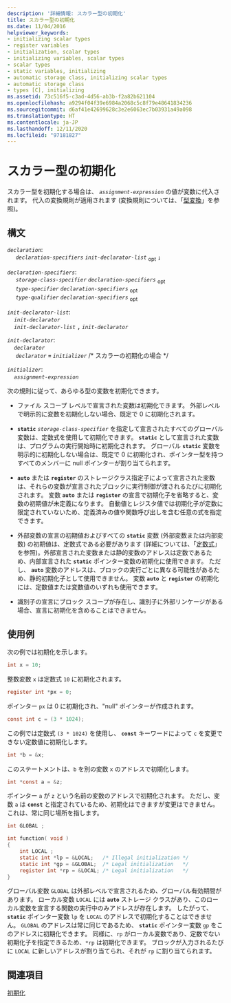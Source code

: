 ```yaml
---
description: '詳細情報: スカラー型の初期化'
title: スカラー型の初期化
ms.date: 11/04/2016
helpviewer_keywords:
- initializing scalar types
- register variables
- initialization, scalar types
- initializing variables, scalar types
- scalar types
- static variables, initializing
- automatic storage class, initializing scalar types
- automatic storage class
- types [C], initializing
ms.assetid: 73c516f5-c3ad-4d56-ab3b-f2a82b621104
ms.openlocfilehash: a9294f04f39e6984a2068c5c8f79e48641834236
ms.sourcegitcommit: d6af41e42699628c3e2e6063ec7b03931a49a098
ms.translationtype: HT
ms.contentlocale: ja-JP
ms.lasthandoff: 12/11/2020
ms.locfileid: "97181827"
---
```

# <a name="initializing-scalar-types"></a>スカラー型の初期化

スカラー型を初期化する場合は、 *`assignment-expression`* の値が変数に代入されます。 代入の変換規則が適用されます (変換規則については、「[型変換](../c-language/type-conversions-c.md)」を参照)。

## <a name="syntax"></a>構文

*`declaration`*:<br/>
&nbsp;&nbsp;&nbsp;&nbsp; *`declaration-specifiers`* *`init-declarator-list`* <sub>opt</sub> **`;`**

*`declaration-specifiers`*:<br/>
&nbsp;&nbsp;&nbsp;&nbsp; *`storage-class-specifier`* *`declaration-specifiers`* <sub>opt</sub> <br/>
&nbsp;&nbsp;&nbsp;&nbsp; *`type-specifier`* *`declaration-specifiers`* <sub>opt</sub> <br/>
&nbsp;&nbsp;&nbsp;&nbsp; *`type-qualifier`* *`declaration-specifiers`* <sub>opt</sub>

*`init-declarator-list`*:<br/>
&nbsp;&nbsp;&nbsp;&nbsp;*`init-declarator`*<br/>
&nbsp;&nbsp;&nbsp;&nbsp;*`init-declarator-list`* **`,`** *`init-declarator`*

*`init-declarator`*:<br/>
&nbsp;&nbsp;&nbsp;&nbsp;*`declarator`*<br/>
&nbsp;&nbsp;&nbsp;&nbsp; *`declarator`* **`=`** *`initializer`*  /\* スカラーの初期化の場合 \*/

*`initializer`*:<br/>
&nbsp;&nbsp;&nbsp;&nbsp;*`assignment-expression`*

次の規則に従って、あらゆる型の変数を初期化できます。

- ファイル スコープ レベルで宣言された変数は初期化できます。 外部レベルで明示的に変数を初期化しない場合、既定で 0 に初期化されます。

- **`static`** *`storage-class-specifier`* を指定して宣言されたすべてのグローバル変数は、定数式を使用して初期化できます。 **`static`** として宣言された変数は、プログラムの実行開始時に初期化されます。 グローバル **`static`** 変数を明示的に初期化しない場合は、既定で 0 に初期化され、ポインター型を持つすべてのメンバーに null ポインターが割り当てられます。

- **`auto`** または **`register`** のストレージクラス指定子によって宣言された変数は、それらの変数が宣言されたブロックに実行制御が渡されるたびに初期化されます。 変数 **`auto`** または **`register`** の宣言で初期化子を省略すると、変数の初期値が未定義になります。 自動値とレジスタ値では初期化子が定数に限定されていないため、定義済みの値や関数呼び出しを含む任意の式を指定できます。

- 外部変数の宣言の初期値およびすべての **`static`** 変数 (外部変数または内部変数) の初期値は、定数式である必要があります (詳細については、「[定数式](../c-language/c-constant-expressions.md)」を参照)。外部宣言された変数または静的変数のアドレスは定数であるため、内部宣言された **`static`** ポインター変数の初期化に使用できます。 ただし、 **`auto`** 変数のアドレスは、ブロックの実行ごとに異なる可能性があるため、静的初期化子として使用できません。 変数 **`auto`** と **`register`** の初期化には、定数値または変数値のいずれも使用できます。

- 識別子の宣言にブロック スコープが存在し、識別子に外部リンケージがある場合、宣言に初期化を含めることはできません。

## <a name="examples"></a>使用例

次の例では初期化を示します。

```C
int x = 10;
```

整数変数 `x` は定数式 `10` に初期化されます。

```C
register int *px = 0;
```

ポインター `px` は 0 に初期化され、"null" ポインターが作成されます。

```C
const int c = (3 * 1024);
```

この例では定数式 `(3 * 1024)` を使用し、 **`const`** キーワードによって `c` を変更できない定数値に初期化します。

```C
int *b = &x;
```

このステートメントは、`b` を別の変数 `x` のアドレスで初期化します。

```C
int *const a = &z;
```

ポインター `a` が `z` という名前の変数のアドレスで初期化されます。 ただし、変数 `a` は **`const`** と指定されているため、初期化はできますが変更はできません。 これは、常に同じ場所を指します。

```C
int GLOBAL ;

int function( void )
{
    int LOCAL ;
    static int *lp = &LOCAL;   /* Illegal initialization */
    static int *gp = &GLOBAL;  /* Legal initialization   */
    register int *rp = &LOCAL; /* Legal initialization   */
}
```

グローバル変数 `GLOBAL` は外部レベルで宣言されるため、グローバル有効期間があります。 ローカル変数 `LOCAL` には **`auto`** ストレージ クラスがあり、このローカル変数を宣言する関数の実行中のみアドレスが存在します。 したがって、 **`static`** ポインター変数 `lp` を `LOCAL` のアドレスで初期化することはできません。 `GLOBAL` のアドレスは常に同じであるため、 **`static`** ポインター変数 `gp` をこのアドレスに初期化できます。 同様に、`rp` がローカル変数であり、定数でない初期化子を指定できるため、`*rp` は初期化できます。 ブロックが入力されるたびに `LOCAL` に新しいアドレスが割り当てられ、それが `rp` に割り当てられます。

## <a name="see-also"></a>関連項目

[初期化](../c-language/initialization.md)
